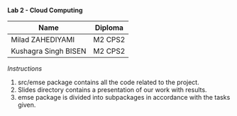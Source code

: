 **Lab 2 - Cloud Computing**

| Name                 | Diploma |
|----------------------|---------|
| Milad ZAHEDIYAMI     | M2 CPS2 |
| Kushagra Singh BISEN | M2 CPS2 |

*Instructions*

1. src/emse package contains all the code related to the project.
2. Slides directory contains a presentation of our work with results.
3. emse package is divided into subpackages in accordance with the 
    tasks given.